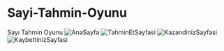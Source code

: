 # Sayi-Tahmin-Oyunu
Sayı Tahmin Oyunu
![AnaSayfa](https://user-images.githubusercontent.com/84927381/168469056-93f55b1b-231e-465e-9d67-6b66855872e0.png)
![TahminEtSayfasi](https://user-images.githubusercontent.com/84927381/168469062-949fd25e-6799-429b-8b6c-695512382473.png)
![KazandinizSayfasi](https://user-images.githubusercontent.com/84927381/168469066-70c9cad3-c65f-4fa7-9229-b3a6fa0d4415.png)
![KaybettinizSayfasi](https://user-images.githubusercontent.com/84927381/168469070-47b48699-8f0a-4e57-8a54-d69e18054bca.png)
